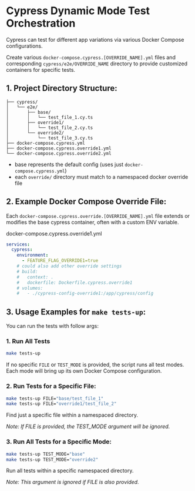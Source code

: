 # Cypress Dynamic Mode Test Orchestration
Cypress can test for different app variations via various Docker Compose configurations.   

Create various `docker-compose.cypress.[OVERRIDE_NAME].yml` files and corresponding `cypress/e2e/OVERRIDE_NAME` directory to provide customized containers for specific tests. 

## 1. Project Directory Structure:


```
├── cypress/
│   └── e2e/
│       ├── base/
│       │   └── test_file_1.cy.ts      
│       ├── override1/
│       │   └── test_file_2.cy.ts      
│       └── override2/
│           └── test_file_3.cy.ts      
├── docker-compose.cypress.yml          
├── docker-compose.cypress.override1.yml 
└── docker-compose.cypress.override2.yml 
```
- base represents the default config (uses just `docker-compose.cypress.yml`)
- each `override/` directory must match to a namespaced docker override file


## 2. Example Docker Compose Override File:
Each `docker-compose.cypress.override.[OVERRIDE_NAME].yml` file extends or modifies the base cypress container, often with a custom ENV variable.   

docker-compose.cypress.override1.yml
```yml
services:
  cypress:
    environment:
      - FEATURE_FLAG_OVERRIDE1=true 
    # could also add other override settings
    # build:
    #   context: .
    #   dockerfile: Dockerfile.cypress.override1
    # volumes:
    #   - ./cypress-config-override1:/app/cypress/config
```

## 3. Usage Examples for `make tests-up`:
You can run the tests with follow args: 

### 1. Run All Tests
```bash
make tests-up
```
If no specific `FILE` or `TEST_MODE` is provided, the script runs all test modes.  
Each mode will bring up its own Docker Compose configuration.

### 2. Run Tests for a Specific File:
```bash
make tests-up FILE="base/test_file_1"
make tests-up FILE="override1/test_file_2"
```
Find just a specific file within a namespaced directory.

_Note: If FILE is provided, the TEST_MODE argument will be ignored._

### 3. Run All Tests for a Specific Mode:
```bash
make tests-up TEST_MODE="base"
make tests-up TEST_MODE="override2"
```
Run all tests within a specific namespaced directory. 

_Note: This argument is ignored if FILE is also provided._